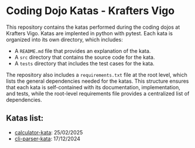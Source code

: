 # Coding Dojo Katas - Krafters Vigo

This repository contains the katas performed during the coding dojos at Krafters Vigo. Katas are implented in python with pytest. Each kata is organized into its own directory, which includes:

- A `README.md` file that provides an explanation of the kata.
- A `src` directory that contains the source code for the kata.
- A `tests` directory that includes the test cases for the kata.

The repository also includes a `requirements.txt` file at the root level, which lists the general dependencies needed for the katas. This structure ensures that each kata is self-contained with its documentation, implementation, and tests, while the root-level requirements file provides a centralized list of dependencies.

## Katas list:

- [calculator-kata](./calculator-kata): 25/02/2025
- [cli-parser-kata](./cli-parser-kata): 17/12/2024





